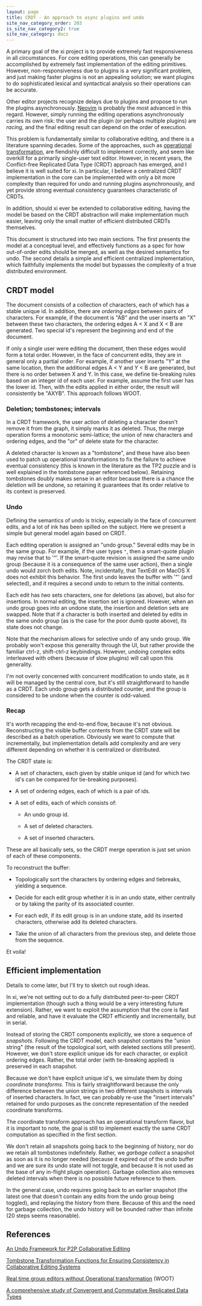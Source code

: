 ```yaml
---
layout: page
title: CRDT - An approach to async plugins and undo
site_nav_category_order: 203
is_site_nav_category2: true
site_nav_category: docs
---
```


A primary goal of the xi project is to provide extremely fast responsiveness in all circumstances. For core editing operations, this can generally be accomplished by extremely fast implementation of the editing primitives. However, non-responsiveness due to plugins is a very significant problem, and just making faster plugins is not an appealing solution; we want plugins to do sophisticated lexical and syntactical analysis so their operations can be accurate.

Other editor projects recognize delays due to plugins and propose to run the plugins asynchronously. [Neovim](https://github.com/neovim/neovim/wiki/Plugin-UI-architecture) is probably the most advanced in this regard. However, simply running the editing operations asynchronously carries its own risk: the user and the plugin (or perhaps multiple plugins) are _racing,_ and the final editing result can depend on the order of execution.

This problem is fundamentally similar to collaborative editing, and there is a literature spanning decades. Some of the approaches, such as [operational transformation](https://en.wikipedia.org/wiki/Operational_transformation), are fiendishly difficult to implement correctly, and seem like overkill for a primarily single-user text editor. However, in recent years, the Conflict-free Replicated Data Type (CRDT) approach has emerged, and I believe it is well suited for xi. In particular, I believe a centralized CRDT implementation in the core can be implemented with only a bit more complexity than required for undo and running plugins asynchronously, and yet provide strong eventual consistency guarantees characteristic of CRDTs.

In addition, should xi ever be extended to collaborative editing, having the model be based on the CRDT abstraction will make implementation much easier, leaving only the small matter of efficient distributed CRDTs themselves.

This document is structured into two main sections. The first presents the model at a conceptual level, and effectively functions as a spec for how out-of-order edits should be merged, as well as the desired semantics for undo. The second details a simple and efficient centralized implementation, which faithfully implements the model but bypasses the complexity of a true distributed environment.

## CRDT model

The document consists of a collection of characters, each of which has a stable unique id. In addition, there are _ordering edges_ between pairs of characters. For example, if the document is "AB" and the user inserts an "X" between these two characters, the ordering edges A < X and X < B are generated. Two special id's represent the beginning and end of the document.

If only a single user were editing the document, then these edges would form a total order. However, in the face of concurrent edits, they are in general only a partial order. For example, if another user inserts "Y" at the same location, then the additional edges A < Y and Y < B are generated, but there is no order between X and Y. In this case, we define tie-breaking rules based on an integer id of each user. For example, assume the first user has the lower id. Then, with the edits applied in either order, the result will consistently be "AXYB". This approach follows WOOT.

### Deletion; tombstones; intervals

In a CRDT framework, the user action of deleting a character doesn't remove it from the graph, it simply marks it as deleted. Thus, the merge operation forms a monotonic semi-lattice; the union of new characters and ordering edges, and the "or" of delete state for the character.

A deleted character is known as a "tombstone", and these have also been used to patch up operational transformations to fix the failure to achieve eventual consistency (this is known in the literature as the TP2 puzzle and is well explained in the tombstone paper referenced below). Retaining tombstones doubly makes sense in an editor because there is a chance the deletion will be undone, so retaining it guarantees that its order relative to its context is preserved.

### Undo

Defining the semantics of undo is tricky, especially in the face of concurrent edits, and a lot of ink has been spilled on the subject. Here we present a simple but general model again based on CRDT.

Each editing operation is assigned an "undo group." Several edits may be in the same group. For example, if the user types `"`, then a smart-quote plugin may revise that to '“'. If the smart-quote revision is assigned the same undo group (because it is a consequence of the same user action), then a single undo would zorch both edits. Note, incidentally, that TextEdit on MacOS X does not exhibit this behavior. The first undo leaves the buffer with '"' (and selected), and it requires a second undo to return to the initial contents.

Each edit has _two_ sets characters, one for deletions (as above), but also for insertions. In normal editing, the insertion set is ignored. However, when an undo group goes into an undone state, the insertion and deletion sets are swapped. Note that if a character is both inserted and deleted by edits in the same undo group (as is the case for the poor dumb quote above), its state does not change.

Note that the mechanism allows for selective undo of any undo group. We probably won't expose this generality through the UI, but rather provide the familiar ctrl-z, shift-ctrl-z keybindings. However, undoing complex edits interleaved with others (because of slow plugins) will call upon this generality.

I'm not overly concerned with concurrent modification to undo state, as it will be managed by the central core, but it's still straightforward to handle as a CRDT. Each undo group gets a distributed counter, and the group is considered to be undone when the counter is odd-valued.

### Recap

It's worth recapping the end-to-end flow, because it's not obvious. Reconstructing the visible buffer contents from the CRDT state will be described as a batch operation. Obviously we want to compute that incrementally, but implementation details add complexity and are very different depending on whether it is centralized or distributed.

The CRDT state is:

* A set of characters, each given by stable unique id (and for which two id's can be compared for tie-breaking purposes).

* A set of ordering edges, each of which is a pair of ids.

* A set of edits, each of which consists of:

  - An undo group id.

  - A set of deleted characters.

  - A set of inserted characters.

These are all basically sets, so the CRDT merge operation is just set union of each of these components.

To reconstruct the buffer:

* Topologically sort the characters by ordering edges and tiebreaks, yielding a sequence.

* Decide for each edit group whether it is in an undo state, either centrally or by taking the parity of its associated counter.

* For each edit, if its edit group is in an undone state, add its inserted characters, otherwise add its deleted characters.

* Take the union of all characters from the previous step, and delete those from the sequence.

Et voila!

## Efficient implementation

Details to come later, but I'll try to sketch out rough ideas.

In xi, we're not setting out to do a fully distributed peer-to-peer CRDT implementation (though such a thing would be a very interesting future extension). Rather, we want to exploit the assumption that the core is fast and reliable, and have it evaluate the CRDT efficiently and incrementally, but in serial.

Instead of storing the CRDT components explicitly, we store a sequence of _snapshots._ Following the CRDT model, each snapshot contains the "union string" (the result of the topological sort, with deleted sections still present). However, we don't store explicit unique ids for each character, or explicit ordering edges. Rather, the total order (with tie-breaking applied) is preserved in each snapshot.

Because we don't have explicit unique id's, we simulate them by doing _coordinate transforms._ This is fairly straightforward because the only difference between the union strings in two different snapshots is intervals of inserted characters. In fact, we can probably re-use the "insert intervals" retained for undo purposes as the concrete representation of the needed coordinate transforms.

The coordinate transform approach has an operational transform flavor, but it is important to note, the goal is still to implement exactly the same CRDT computation as specified in the first section.

We don't retain all snapshots going back to the beginning of history, nor do we retain all tombstones indefinitely. Rather, we _garbage collect_ a snapshot as soon as it is no longer needed (because it expired out of the undo buffer and we are sure its undo state will not toggle, and because it is not used as the base of any in-flight plugin operation). Garbage collection also removes deleted intervals when there is no possible future reference to them.

In the general case, undo requires going back to an earlier snapshot (the latest one that doesn't contain any edits from the undo group being toggled), and replaying the history from there. Because of this and the need for garbage collection, the undo history will be bounded rather than infinite (20 steps seems reasonable).

## References

[An Undo Framework for P2P Collaborative Editing](https://hal.archives-ouvertes.fr/inria-00432373/document)

[Tombstone Transformation Functions for Ensuring Consistency in Collaborative Editing Systems](http://www.loria.fr/~urso/uploads/Main/oster06collcom.pdf)

[Real time group editors without Operational transformation](https://hal.inria.fr/inria-00071240/document) (WOOT)

[A comprehensive study of Convergent and Commutative Replicated Data Types](http://hal.upmc.fr/inria-00555588/document)
